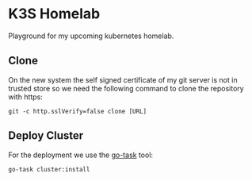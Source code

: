 # K3S Homelab

Playground for my upcoming kubernetes homelab.

## Clone

On the new system the self signed certificate of my git server is not in trusted store so we need the following command to clone the repository with https:

```
git -c http.sslVerify=false clone [URL]
```

## Deploy Cluster

For the deployment we use the [go-task](https://github.com/go-task/task) tool:

```bash
go-task cluster:install
```
